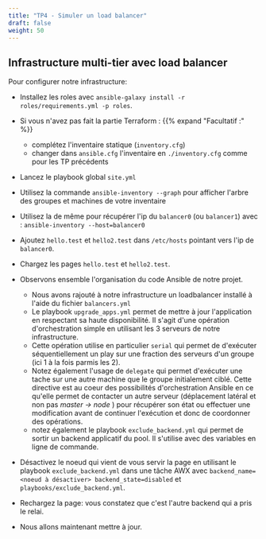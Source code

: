 ```yaml
---
title: "TP4 - Simuler un load balancer" 
draft: false
weight: 50
---
```


## Infrastructure multi-tier avec load balancer

Pour configurer notre infrastructure:

- Installez les roles avec `ansible-galaxy install -r roles/requirements.yml -p roles`.

- Si vous n'avez pas fait la partie Terraform :
{{% expand "Facultatif  :" %}}

  - complétez l'inventaire statique (`inventory.cfg`)
  - changer dans `ansible.cfg` l'inventaire en `./inventory.cfg` comme pour les TP précédents

- Lancez le playbook global `site.yml`

- Utilisez la commande `ansible-inventory --graph` pour afficher l'arbre des groupes et machines de votre inventaire
- Utilisez la de même pour récupérer l'ip du `balancer0` (ou `balancer1`) avec : `ansible-inventory --host=balancer0`
- Ajoutez `hello.test` et `hello2.test` dans `/etc/hosts` pointant vers l'ip de `balancer0`.

- Chargez les pages `hello.test` et `hello2.test`.

- Observons ensemble l'organisation du code Ansible de notre projet.
  - Nous avons rajouté à notre infrastructure un loadbalancer installé à l'aide du fichier `balancers.yml`
  - Le playbook `upgrade_apps.yml` permet de mettre à jour l'application en respectant sa haute disponibilité. Il s'agit d'une opération d'orchestration simple en utilisant les 3 serveurs de notre infrastructure.
  - Cette opération utilise en particulier `serial` qui permet de d'exécuter séquentiellement un play sur une fraction des serveurs d'un groupe (ici 1 à la fois parmis les 2).
  - Notez également l'usage de `delegate` qui permet d'exécuter une tache sur une autre machine que le groupe initialement ciblé. Cette directive est au coeur des possibilités d'orchestration Ansible en ce qu'elle permet de contacter un autre serveur (déplacement latéral et non pas *master -> node* ) pour récupérer son état ou effectuer une modification avant de continuer l'exécution et donc de coordonner des opérations.
  - notez également le playbook `exclude_backend.yml` qui permet de sortir un backend applicatif du pool. Il s'utilise avec des variables en ligne de commande.
<!-- TODO: faire des vars_prompts ? -->

- Désactivez le noeud qui vient de vous servir la page en utilisant le playbook `exclude_backend.yml` dans une tâche AWX avec `backend_name=<noeud à désactiver> backend_state=disabled` et `playbooks/exclude_backend.yml`.

- Rechargez la page: vous constatez que c'est l'autre backend qui a pris le relai.

- Nous allons maintenant mettre à jour.
